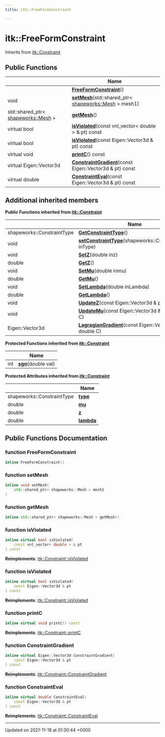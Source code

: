 ```yaml
---
title: itk::FreeFormConstraint

---
```


# itk::FreeFormConstraint





Inherits from [itk::Constraint](../Classes/classitk_1_1Constraint.md)

## Public Functions

|                | Name           |
| -------------- | -------------- |
| | **[FreeFormConstraint](../Classes/classitk_1_1FreeFormConstraint.md#function-freeformconstraint)**() |
| void | **[setMesh](../Classes/classitk_1_1FreeFormConstraint.md#function-setmesh)**(std::shared_ptr< [shapeworks::Mesh](../Classes/classshapeworks_1_1Mesh.md) > mesh1) |
| std::shared_ptr< [shapeworks::Mesh](../Classes/classshapeworks_1_1Mesh.md) > | **[getMesh](../Classes/classitk_1_1FreeFormConstraint.md#function-getmesh)**() |
| virtual bool | **[isViolated](../Classes/classitk_1_1FreeFormConstraint.md#function-isviolated)**(const vnl_vector< double > & pt) const |
| virtual bool | **[isViolated](../Classes/classitk_1_1FreeFormConstraint.md#function-isviolated)**(const Eigen::Vector3d & pt) const |
| virtual void | **[printC](../Classes/classitk_1_1FreeFormConstraint.md#function-printc)**() const |
| virtual Eigen::Vector3d | **[ConstraintGradient](../Classes/classitk_1_1FreeFormConstraint.md#function-constraintgradient)**(const Eigen::Vector3d & pt) const |
| virtual double | **[ConstraintEval](../Classes/classitk_1_1FreeFormConstraint.md#function-constrainteval)**(const Eigen::Vector3d & pt) const |

## Additional inherited members

**Public Functions inherited from [itk::Constraint](../Classes/classitk_1_1Constraint.md)**

|                | Name           |
| -------------- | -------------- |
| shapeworks::ConstraintType | **[GetConstraintType](../Classes/classitk_1_1Constraint.md#function-getconstrainttype)**() |
| void | **[setConstraintType](../Classes/classitk_1_1Constraint.md#function-setconstrainttype)**(shapeworks::ConstraintType inType) |
| void | **[SetZ](../Classes/classitk_1_1Constraint.md#function-setz)**(double inz) |
| double | **[GetZ](../Classes/classitk_1_1Constraint.md#function-getz)**() |
| void | **[SetMu](../Classes/classitk_1_1Constraint.md#function-setmu)**(double inmu) |
| double | **[GetMu](../Classes/classitk_1_1Constraint.md#function-getmu)**() |
| void | **[SetLambda](../Classes/classitk_1_1Constraint.md#function-setlambda)**(double inLambda) |
| double | **[GetLambda](../Classes/classitk_1_1Constraint.md#function-getlambda)**() |
| void | **[UpdateZ](../Classes/classitk_1_1Constraint.md#function-updatez)**(const Eigen::Vector3d & pt, double C) |
| void | **[UpdateMu](../Classes/classitk_1_1Constraint.md#function-updatemu)**(const Eigen::Vector3d & pt, double C) |
| Eigen::Vector3d | **[LagragianGradient](../Classes/classitk_1_1Constraint.md#function-lagragiangradient)**(const Eigen::Vector3d & pt, double C) |

**Protected Functions inherited from [itk::Constraint](../Classes/classitk_1_1Constraint.md)**

|                | Name           |
| -------------- | -------------- |
| int | **[sgn](../Classes/classitk_1_1Constraint.md#function-sgn)**(double val) |

**Protected Attributes inherited from [itk::Constraint](../Classes/classitk_1_1Constraint.md)**

|                | Name           |
| -------------- | -------------- |
| shapeworks::ConstraintType | **[type](../Classes/classitk_1_1Constraint.md#variable-type)**  |
| double | **[mu](../Classes/classitk_1_1Constraint.md#variable-mu)**  |
| double | **[z](../Classes/classitk_1_1Constraint.md#variable-z)**  |
| double | **[lambda](../Classes/classitk_1_1Constraint.md#variable-lambda)**  |


## Public Functions Documentation

### function FreeFormConstraint

```cpp
inline FreeFormConstraint()
```


### function setMesh

```cpp
inline void setMesh(
    std::shared_ptr< shapeworks::Mesh > mesh1
)
```


### function getMesh

```cpp
inline std::shared_ptr< shapeworks::Mesh > getMesh()
```


### function isViolated

```cpp
inline virtual bool isViolated(
    const vnl_vector< double > & pt
) const
```


**Reimplements**: [itk::Constraint::isViolated](../Classes/classitk_1_1Constraint.md#function-isviolated)


### function isViolated

```cpp
inline virtual bool isViolated(
    const Eigen::Vector3d & pt
) const
```


**Reimplements**: [itk::Constraint::isViolated](../Classes/classitk_1_1Constraint.md#function-isviolated)


### function printC

```cpp
inline virtual void printC() const
```


**Reimplements**: [itk::Constraint::printC](../Classes/classitk_1_1Constraint.md#function-printc)


### function ConstraintGradient

```cpp
inline virtual Eigen::Vector3d ConstraintGradient(
    const Eigen::Vector3d & pt
) const
```


**Reimplements**: [itk::Constraint::ConstraintGradient](../Classes/classitk_1_1Constraint.md#function-constraintgradient)


### function ConstraintEval

```cpp
inline virtual double ConstraintEval(
    const Eigen::Vector3d & pt
) const
```


**Reimplements**: [itk::Constraint::ConstraintEval](../Classes/classitk_1_1Constraint.md#function-constrainteval)


-------------------------------

Updated on 2021-11-18 at 01:30:44 +0000